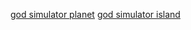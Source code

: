 [god simulator planet](https://cryingcavecat.itch.io/chronospark)
[god simulator island](https://store.steampowered.com/app/509440/God_Simulator/)
